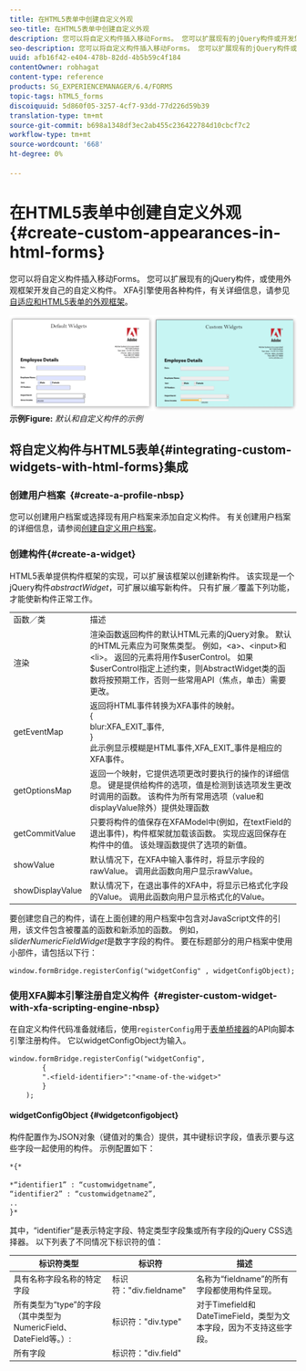 ```yaml
---
title: 在HTML5表单中创建自定义外观
seo-title: 在HTML5表单中创建自定义外观
description: 您可以将自定义构件插入移动Forms。 您可以扩展现有的jQuery构件或开发您自己的自定义构件。
seo-description: 您可以将自定义构件插入移动Forms。 您可以扩展现有的jQuery构件或开发您自己的自定义构件。
uuid: afb16f42-e404-478b-82dd-4b5b59c4f184
contentOwner: robhagat
content-type: reference
products: SG_EXPERIENCEMANAGER/6.4/FORMS
topic-tags: hTML5_forms
discoiquuid: 5d860f05-3257-4cf7-93dd-77d226d59b39
translation-type: tm+mt
source-git-commit: b698a1348df3ec2ab455c236422784d10cbcf7c2
workflow-type: tm+mt
source-wordcount: '668'
ht-degree: 0%

---
```



# 在HTML5表单中创建自定义外观{#create-custom-appearances-in-html-forms}

您可以将自定义构件插入移动Forms。 您可以扩展现有的jQuery构件，或使用外观框架开发自己的自定义构件。 XFA引擎使用各种构件，有关详细信息，请参见[自适应和HTML5表单的外观框架](/help/forms/using/introduction-widgets.md)。

![默认和自定义构件的](assets/custom-widgets.jpg)
**示例Figure:** *默认和自定义构件的示例*

## 将自定义构件与HTML5表单{#integrating-custom-widgets-with-html-forms}集成

### 创建用户档案  {#create-a-profile-nbsp}

您可以创建用户档案或选择现有用户档案来添加自定义构件。 有关创建用户档案的详细信息，请参阅[创建自定义用户档案](/help/forms/using/custom-profile.md)。

### 创建构件{#create-a-widget}

HTML5表单提供构件框架的实现，可以扩展该框架以创建新构件。 该实现是一个jQuery构件&#x200B;*abstractWidget*，可扩展以编写新构件。 只有扩展／覆盖下列功能，才能使新构件正常工作。

<table> 
 <tbody> 
  <tr> 
   <td>函数／类</td> 
   <td>描述</td> 
  </tr> 
  <tr> 
   <td>渲染</td> 
   <td>渲染函数返回构件的默认HTML元素的jQuery对象。 默认的HTML元素应为可聚焦类型。 例如，&lt;a&gt;、&lt;input&gt;和&lt;li&gt;。 返回的元素将用作$userControl。 如果$userControl指定上述约束，则AbstractWidget类的函数将按预期工作，否则一些常用API（焦点，单击）需要更改。 </td> 
  </tr> 
  <tr> 
   <td>getEventMap</td> 
   <td>返回将HTML事件转换为XFA事件的映射。 <br /> {<br /> blur:XFA_EXIT_事件,<br /> }<br /> 此示例显示模糊是HTML事件,XFA_EXIT_事件是相应的XFA事件。 </td> 
  </tr> 
  <tr> 
   <td>getOptionsMap</td> 
   <td>返回一个映射，它提供选项更改时要执行的操作的详细信息。 键是提供给构件的选项，值是检测到该选项发生更改时调用的函数。 该构件为所有常用选项（value和displayValue除外）提供处理函数</td> 
  </tr> 
  <tr> 
   <td>getCommitValue</td> 
   <td>只要将构件的值保存在XFAModel中(例如，在textField的退出事件)，构件框架就加载该函数。 实现应返回保存在构件中的值。 该处理函数提供了选项的新值。</td> 
  </tr> 
  <tr> 
   <td>showValue</td> 
   <td>默认情况下，在XFA中输入事件时，将显示字段的rawValue。 调用此函数向用户显示rawValue。 </td> 
  </tr> 
  <tr> 
   <td>showDisplayValue</td> 
   <td>默认情况下，在退出事件的XFA中，将显示已格式化字段的Value。 调用此函数向用户显示格式化的Value。 </td> 
  </tr> 
 </tbody> 
</table>

要创建您自己的构件，请在上面创建的用户档案中包含对JavaScript文件的引用，该文件包含被覆盖的函数和新添加的函数。 例如，*sliderNumericFieldWidget*&#x200B;是数字字段的构件。 要在标题部分的用户档案中使用小部件，请包括以下行：

```
window.formBridge.registerConfig("widgetConfig" , widgetConfigObject);
```

### 使用XFA脚本引擎注册自定义构件  {#register-custom-widget-with-xfa-scripting-engine-nbsp}

在自定义构件代码准备就绪后，使用`registerConfig`用于[表单桥接器](/help/forms/using/form-bridge-apis.md)的API向脚本引擎注册构件。 它以widgetConfigObject为输入。

```
window.formBridge.registerConfig("widgetConfig",
        {
        ".<field-identifier>":"<name-of-the-widget>"
        }
    );
```

#### widgetConfigObject {#widgetconfigobject}

构件配置作为JSON对象（键值对的集合）提供，其中键标识字段，值表示要与这些字段一起使用的构件。 示例配置如下：

```
*{*

*“identifier1” : “customwidgetname”,  
“identifier2” : “customwidgetname2”,  
..  
}*
```

其中，“identifier”是表示特定字段、特定类型字段集或所有字段的jQuery CSS选择器。 以下列表了不同情况下标识符的值：

| 标识符类型 | 标识符 | 描述 |
|---|---|---|
| 具有名称字段名称的特定字段 | 标识符：&quot;div.fieldname&quot; | 名称为“fieldname”的所有字段都使用构件呈现。 |
| 所有类型为“type”的字段（其中类型为NumericField、DateField等。）:  | 标识符：&quot;div.type&quot; | 对于Timefield和DateTimeField，类型为文本字段，因为不支持这些字段。 |
| 所有字段 | 标识符：&quot;div.field&quot; |  |
